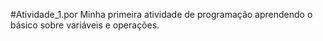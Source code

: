 #Atividade_1.por
Minha primeira atividade de programação aprendendo o básico sobre variáveis e operações.

